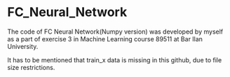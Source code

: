 # FC_Neural_Network


The code of FC Neural Network(Numpy version) was developed by myself as a part of exercise 3 in Machine Learning course 89511 at Bar Ilan University.

It has to be mentioned that train_x data is missing in this github, due to file size restrictions.

